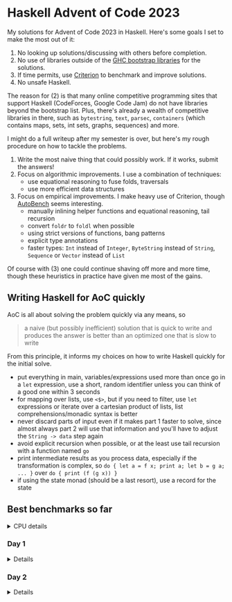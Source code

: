# Haskell Advent of Code 2023
My solutions for Advent of Code 2023 in Haskell.  Here's some goals I
set to make the most out of it:

1. No looking up solutions/discussing with others before completion.
2. No use of libraries outside of the [GHC bootstrap
  libraries](https://downloads.haskell.org/~ghc/latest/docs/html/libraries/index.html)
  for the solutions.
3. If time permits, use
  [Criterion](https://hackage.haskell.org/package/criterion) to
  benchmark and improve solutions.
4. No unsafe Haskell.

The reason for (2) is that many online competitive programming sites
that support Haskell (CodeForces, Google Code Jam) do not have
libraries beyond the bootstrap list.  Plus, there's already a wealth
of competitive libraries in there, such as `bytestring`, `text`,
`parsec`, `containers` (which contains maps, sets, int sets, graphs,
sequences) and more.

I might do a full writeup after my semester is over, but here's my
rough procedure on how to tackle the problems.

1. Write the most naive thing that could possibly work.  If it works,
   submit the answers!
2. Focus on algorithmic improvements.  I use a combination of
   techniques:
   - use equational reasoning to fuse folds, traversals
   - use more efficient data structures
3. Focus on empirical improvements.  I make heavy use of Criterion,
   though [AutoBench](https://github.com/mathandley/AutoBench) seems
   interesting.
   - manually inlining helper functions and equational reasoning, tail
     recursion
   - convert `foldr` to `foldl` when possible
   - using strict versions of functions, bang patterns
   - explicit type annotations
   - faster types: `Int` instead of `Integer`, `ByteString` instead of
     `String`, `Sequence` or `Vector` instead of `List`

Of course with (3) one could continue shaving off more and more time,
though these heuristics in practice have given me most of the gains.

## Writing Haskell for AoC quickly
AoC is all about solving the problem quickly via any means, so

> a naive (but possibly inefficient) solution that is quick to write
> and produces the answer is better than an optimized one that is slow
> to write

From this principle, it informs my choices on how to write Haskell
quickly for the initial solve.

- put everything in main, variables/expressions used more than once go
  in a `let` expression, use a short, random identifier unless you can
  think of a good one within 3 seconds
- for mapping over lists, use `<$>`, but if you need to filter, use
  `let` expressions or iterate over a cartesian product of lists, list
  comprehensions/monadic syntax is better
- never discard parts of input even if it makes part 1 faster to
  solve, since almost always part 2 will use that information and
  you'll have to adjust the `String -> data` step again
- avoid explicit recursion when possible, or at the least use tail
  recursion with a function named `go`
- print intermediate results as you process data, especially if the
  transformation is complex, so `do { let a = f x; print a; let b = g
  a; ... }` over `do { print (f (g x)) }`
- if using the state monad (should be a last resort), use a record for
  the state

## Best benchmarks so far
<details>
<summary>CPU details</summary>

```
Apple M1 Pro, 32 GB RAM, 10 Threads
```
</details>

### Day 1
<details>

```
benchmarking day1/part1
time                 119.3 μs   (119.2 μs .. 119.5 μs)
                     1.000 R²   (1.000 R² .. 1.000 R²)
mean                 119.4 μs   (119.2 μs .. 119.5 μs)
std dev              532.6 ns   (424.8 ns .. 700.4 ns)

benchmarking day1/part2
time                 732.2 μs   (731.3 μs .. 733.2 μs)
                     1.000 R²   (1.000 R² .. 1.000 R²)
mean                 732.5 μs   (731.1 μs .. 733.9 μs)
std dev              4.863 μs   (3.902 μs .. 6.437 μs)
```
</details>

### Day 2
<details>

```
benchmarking day2/part1
time                 1.044 μs   (1.043 μs .. 1.046 μs)
                     1.000 R²   (1.000 R² .. 1.000 R²)
mean                 1.046 μs   (1.045 μs .. 1.047 μs)
std dev              3.993 ns   (3.262 ns .. 4.967 ns)

benchmarking day2/part2
time                 1.883 μs   (1.879 μs .. 1.887 μs)
                     1.000 R²   (1.000 R² .. 1.000 R²)
mean                 1.881 μs   (1.879 μs .. 1.884 μs)
std dev              7.418 ns   (3.554 ns .. 13.65 ns)
```
</details>
